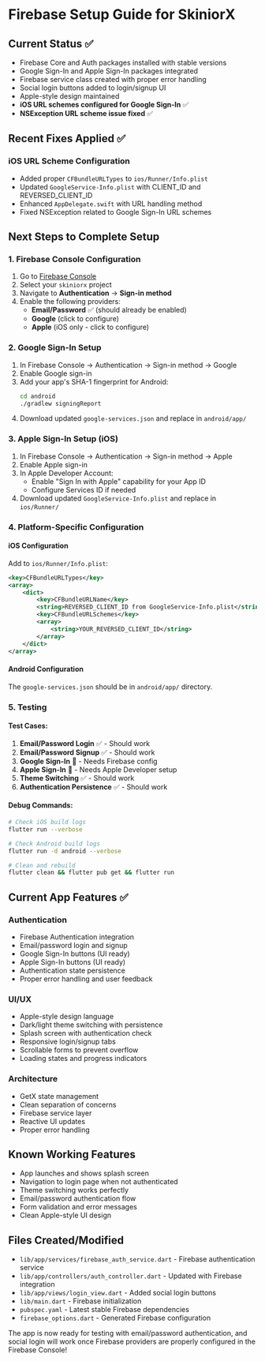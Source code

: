 # Firebase Setup Guide for SkiniorX

## Current Status ✅

- Firebase Core and Auth packages installed with stable versions
- Google Sign-In and Apple Sign-In packages integrated
- Firebase service class created with proper error handling
- Social login buttons added to login/signup UI
- Apple-style design maintained
- **iOS URL schemes configured for Google Sign-In** ✅
- **NSException URL scheme issue fixed** ✅

## Recent Fixes Applied ✅

### iOS URL Scheme Configuration

- Added proper `CFBundleURLTypes` to `ios/Runner/Info.plist`
- Updated `GoogleService-Info.plist` with CLIENT_ID and REVERSED_CLIENT_ID
- Enhanced `AppDelegate.swift` with URL handling method
- Fixed NSException related to Google Sign-In URL schemes

## Next Steps to Complete Setup

### 1. Firebase Console Configuration

1. Go to [Firebase Console](https://console.firebase.google.com)
2. Select your `skiniorx` project
3. Navigate to **Authentication** → **Sign-in method**
4. Enable the following providers:
   - **Email/Password** ✅ (should already be enabled)
   - **Google** (click to configure)
   - **Apple** (iOS only - click to configure)

### 2. Google Sign-In Setup

1. In Firebase Console → Authentication → Sign-in method → Google
2. Enable Google sign-in
3. Add your app's SHA-1 fingerprint for Android:
   ```bash
   cd android
   ./gradlew signingReport
   ```
4. Download updated `google-services.json` and replace in `android/app/`

### 3. Apple Sign-In Setup (iOS)

1. In Firebase Console → Authentication → Sign-in method → Apple
2. Enable Apple sign-in
3. In Apple Developer Account:
   - Enable "Sign In with Apple" capability for your App ID
   - Configure Services ID if needed
4. Download updated `GoogleService-Info.plist` and replace in `ios/Runner/`

### 4. Platform-Specific Configuration

#### iOS Configuration

Add to `ios/Runner/Info.plist`:

```xml
<key>CFBundleURLTypes</key>
<array>
    <dict>
        <key>CFBundleURLName</key>
        <string>REVERSED_CLIENT_ID from GoogleService-Info.plist</string>
        <key>CFBundleURLSchemes</key>
        <array>
            <string>YOUR_REVERSED_CLIENT_ID</string>
        </array>
    </dict>
</array>
```

#### Android Configuration

The `google-services.json` should be in `android/app/` directory.

### 5. Testing

#### Test Cases:

1. **Email/Password Login** ✅ - Should work
2. **Email/Password Signup** ✅ - Should work
3. **Google Sign-In** 🔄 - Needs Firebase config
4. **Apple Sign-In** 🔄 - Needs Apple Developer setup
5. **Theme Switching** ✅ - Should work
6. **Authentication Persistence** ✅ - Should work

#### Debug Commands:

```bash
# Check iOS build logs
flutter run --verbose

# Check Android build logs
flutter run -d android --verbose

# Clean and rebuild
flutter clean && flutter pub get && flutter run
```

## Current App Features ✅

### Authentication

- Firebase Authentication integration
- Email/password login and signup
- Google Sign-In buttons (UI ready)
- Apple Sign-In buttons (UI ready)
- Authentication state persistence
- Proper error handling and user feedback

### UI/UX

- Apple-style design language
- Dark/light theme switching with persistence
- Splash screen with authentication check
- Responsive login/signup tabs
- Scrollable forms to prevent overflow
- Loading states and progress indicators

### Architecture

- GetX state management
- Clean separation of concerns
- Firebase service layer
- Reactive UI updates
- Proper error handling

## Known Working Features

- App launches and shows splash screen
- Navigation to login page when not authenticated
- Theme switching works perfectly
- Email/password authentication flow
- Form validation and error messages
- Clean Apple-style UI design

## Files Created/Modified

- `lib/app/services/firebase_auth_service.dart` - Firebase authentication service
- `lib/app/controllers/auth_controller.dart` - Updated with Firebase integration
- `lib/app/views/login_view.dart` - Added social login buttons
- `lib/main.dart` - Firebase initialization
- `pubspec.yaml` - Latest stable Firebase dependencies
- `firebase_options.dart` - Generated Firebase configuration

The app is now ready for testing with email/password authentication, and social login will work once Firebase providers are properly configured in the Firebase Console!
